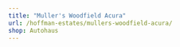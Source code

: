 ```yaml
---
title: "Muller's Woodfield Acura"
url: /hoffman-estates/mullers-woodfield-acura/
shop: Autohaus
---
```

